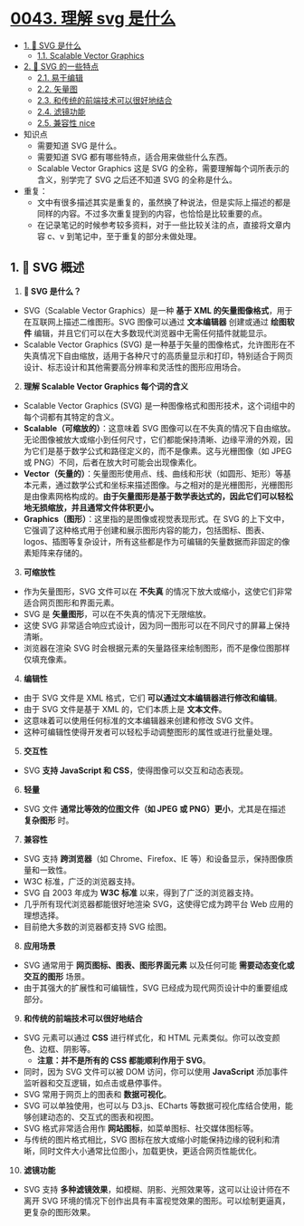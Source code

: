 # [0043. 理解 svg 是什么](https://github.com/Tdahuyou/TNotes.svg/tree/main/notes/0043.%20%E7%90%86%E8%A7%A3%20svg%20%E6%98%AF%E4%BB%80%E4%B9%88)

<!-- region:toc -->

- [1. 📒 SVG 是什么](#1--svg-是什么)
  - [1.1. Scalable Vector Graphics](#11-scalable-vector-graphics)
- [2. 📒 SVG 的一些特点](#2--svg-的一些特点)
  - [2.1. 易于编辑](#21-易于编辑)
  - [2.2. 矢量图](#22-矢量图)
  - [2.3. 和传统的前端技术可以很好地结合](#23-和传统的前端技术可以很好地结合)
  - [2.4. 滤镜功能](#24-滤镜功能)
  - [2.5. 兼容性 nice](#25-兼容性-nice)
  <!-- endregion:toc -->
- 知识点
  - 需要知道 SVG 是什么。
  - 需要知道 SVG 都有哪些特点，适合用来做些什么东西。
  - Scalable Vector Graphics 这是 SVG 的全称，需要理解每个词所表示的含义，别学完了 SVG 之后还不知道 SVG 的全称是什么。
- 重复：
  - 文中有很多描述其实是重复的，虽然换了种说法，但是实际上描述的都是同样的内容。不过多次重复提到的内容，也恰恰是比较重要的点。
  - 在记录笔记的时候参考较多资料，对于一些比较关注的点，直接将文章内容 c、v 到笔记中，至于重复的部分未做处理。

## 1. 📒 SVG 概述

1. **🤔 SVG 是什么？**
  - SVG（Scalable Vector Graphics）是一种 **基于 XML 的矢量图像格式**，用于在互联网上描述二维图形。SVG 图像可以通过 **文本编辑器** 创建或通过 **绘图软件** 编辑，并且它们可以在大多数现代浏览器中无需任何插件就能显示。
  - Scalable Vector Graphics (SVG) 是一种基于矢量的图像格式，允许图形在不失真情况下自由缩放，适用于各种尺寸的高质量显示和打印，特别适合于网页设计、标志设计和其他需要高分辨率和灵活性的图形应用场合。
2. **理解 Scalable Vector Graphics 每个词的含义**
  - Scalable Vector Graphics (SVG) 是一种图像格式和图形技术，这个词组中的每个词都有其特定的含义。
  - **Scalable（可缩放的）**：这意味着 SVG 图像可以在不失真的情况下自由缩放。无论图像被放大或缩小到任何尺寸，它们都能保持清晰、边缘平滑的外观，因为它们是基于数学公式和路径定义的，而不是像素。这与光栅图像（如 JPEG 或 PNG）不同，后者在放大时可能会出现像素化。
  - **Vector（矢量的）**：矢量图形使用点、线、曲线和形状（如圆形、矩形）等基本元素，通过数学公式和坐标来描述图像。与之相对的是光栅图形，光栅图形是由像素网格构成的。**由于矢量图形是基于数学表达式的，因此它们可以轻松地无损缩放，并且通常文件体积更小。**
  - **Graphics（图形）**：这里指的是图像或视觉表现形式。在 SVG 的上下文中，它强调了这种格式用于创建和展示图形内容的能力，包括图标、图表、 logos、插图等复杂设计，所有这些都是作为可编辑的矢量数据而非固定的像素矩阵来存储的。
3. **可缩放性**
  - 作为矢量图形，SVG 文件可以在 **不失真** 的情况下放大或缩小，这使它们非常适合网页图形和界面元素。
  - SVG 是 **矢量图形**，可以在不失真的情况下无限缩放。
  - 这使 SVG 非常适合响应式设计，因为同一图形可以在不同尺寸的屏幕上保持清晰。
  - 浏览器在渲染 SVG 时会根据元素的矢量路径来绘制图形，而不是像位图那样仅填充像素。
4. **编辑性**
  - 由于 SVG 文件是 XML 格式，它们 **可以通过文本编辑器进行修改和编辑**。
  - 由于 SVG 文件是基于 XML 的，它们本质上是 **文本文件**。
  - 这意味着可以使用任何标准的文本编辑器来创建和修改 SVG 文件。
  - 这种可编辑性使得开发者可以轻松手动调整图形的属性或进行批量处理。
5. **交互性**
  - SVG **支持 JavaScript 和 CSS**，使得图像可以交互和动态表现。
6. **轻量**
  - SVG 文件 **通常比等效的位图文件（如 JPEG 或 PNG）更小**，尤其是在描述 **复杂图形** 时。
7. **兼容性**
  - SVG 支持 **跨浏览器**（如 Chrome、Firefox、IE 等）和设备显示，保持图像质量和一致性。
  - W3C 标准，广泛的浏览器支持。
  - SVG 自 2003 年成为 **W3C 标准** 以来，得到了广泛的浏览器支持。
  - 几乎所有现代浏览器都能很好地渲染 SVG，这使得它成为跨平台 Web 应用的理想选择。
  - 目前绝大多数的浏览器都支持 SVG 绘图。
8. **应用场景**
  - SVG 通常用于 **网页图标、图表、图形界面元素** 以及任何可能 **需要动态变化或交互的图形** 场景。
  - 由于其强大的扩展性和可编辑性，SVG 已经成为现代网页设计中的重要组成部分。
9. **和传统的前端技术可以很好地结合**
  - SVG 元素可以通过 **CSS** 进行样式化，和 HTML 元素类似。你可以改变颜色、边框、阴影等。
    - **注意：并不是所有的 CSS 都能顺利作用于 SVG**。
  - 同时，因为 SVG 文件可以被 DOM 访问，你可以使用 **JavaScript** 添加事件监听器和交互逻辑，如点击或悬停事件。
  - SVG 常用于网页上的图表和 **数据可视化**。
  - SVG 可以单独使用，也可以与 D3.js、ECharts 等数据可视化库结合使用，能够创建动态的、交互式的图表和视图。
  - SVG 格式非常适合用作 **网站图标**，如菜单图标、社交媒体图标等。
  - 与传统的图片格式相比，SVG 图标在放大或缩小时能保持边缘的锐利和清晰，同时文件大小通常比位图小，加载更快，更适合网页性能优化。
10. **滤镜功能**
  - SVG 支持 **多种滤镜效果**，如模糊、阴影、光照效果等，这可以让设计师在不离开 SVG 环境的情况下创作出具有丰富视觉效果的图形。可以绘制更逼真，更复杂的图形效果。
